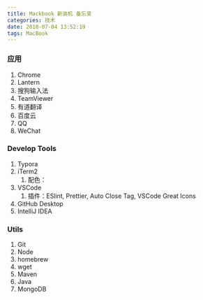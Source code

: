 ```yaml
---
title: Mackbook 新装机 备忘录
categories: 技术
date: 2018-07-04 13:52:19
tags: MacBook
---
```




### 应用

1. Chrome
2. Lantern
3. 搜狗输入法
4. TeamViewer
5. 有道翻译
6. 百度云
7. QQ
8. WeChat



### Develop Tools

1. Typora
2. iTerm2
   1. 配色：
3. VSCode
   1. 插件：ESlint, Prettier, Auto Close Tag, VSCode Great Icons
4. GitHub Desktop
5. IntelliJ IDEA



### Utils

1. Git 
2. Node
3. homebrew
4. wget
5. Maven
6. Java
7. MongoDB